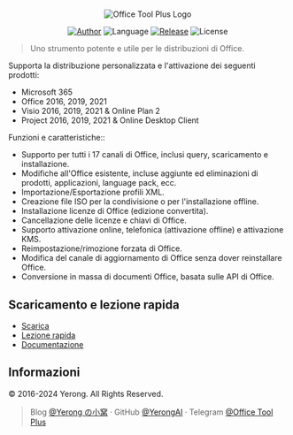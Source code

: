 #

<p align="center">
<img alt="Office Tool Plus Logo" src="https://otp.landian.vip/static/images/logo.webp"/>
</p>

<p align="center">
<a href="https://www.coolhub.top/" target="_blank"><img alt="Author" src="https://img.shields.io/badge/Author-Yerong-blue?style=flat-square"/></a>
<img alt="Language" src="https://img.shields.io/badge/Language-C%23-green?style=flat-square"/>
<a href="https://otp.landian.vip/" target="_blank"><img alt="Release" src="https://img.shields.io/github/v/release/YerongAI/Office-Tool?style=flat-square"/></a>
<img alt="License" src="https://img.shields.io/github/license/YerongAI/Office-Tool?style=flat-square"/>
</p>

> Uno strumento potente e utile per le distribuzioni di Office.

Supporta la distribuzione personalizzata e l'attivazione dei seguenti prodotti:

- Microsoft 365
- Office 2016, 2019, 2021
- Visio 2016, 2019, 2021 & Online Plan 2
- Project 2016, 2019, 2021 & Online Desktop Client

Funzioni e caratteristiche::

- Supporto per tutti i 17 canali di Office, inclusi query, scaricamento e installazione.
- Modifiche all'Office esistente, incluse aggiunte ed eliminazioni di prodotti, applicazioni, language pack, ecc.
- Importazione/Esportazione profili XML.
- Creazione file ISO per la condivisione o per l'installazione offline.
- Installazione licenze di Office (edizione convertita).
- Cancellazione delle licenze e chiavi di Office.
- Supporto attivazione online, telefonica (attivazione offline) e attivazione KMS.
- Reimpostazione/rimozione forzata di Office.
- Modifica del canale di aggiornamento di Office senza dover reinstallare Office.
- Conversione in massa di documenti Office, basata sulle API di Office.

## Scaricamento e lezione rapida

- [Scarica](https://otp.landian.vip/download.html)
- [Lezione rapida](https://github.com/YerongAI/Office-Tool/wiki)
- [Documentazione](https://otp.landian.vip/help/)

## Informazioni

© 2016-2024 Yerong. All Rights Reserved.

> Blog [@Yerong の小窝](https://www.coolhub.top/) · GitHub [@YerongAI](https://github.com/YerongAI) · Telegram [@Office Tool Plus](https://t.me/s/otp_channel)
